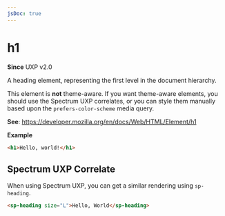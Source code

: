 ```yaml
---
jsDoc: true
---
```

# h1

**Since** UXP v2.0

A heading element, representing the first level in the document hierarchy.

<InlineAlert variant="warning" slots="text"/>

This element is **not** theme-aware. If you want theme-aware elements, you should use the Spectrum UXP correlates, or you can style them manually based upon the `prefers-color-scheme` media query.

**See**: https://developer.mozilla.org/en/docs/Web/HTML/Element/h1

**Example**

```html
<h1>Hello, world!</h1>
```
## Spectrum UXP Correlate

When using Spectrum UXP, you can get a similar rendering using `sp-heading`.

```html
<sp-heading size="L">Hello, World</sp-heading>
```